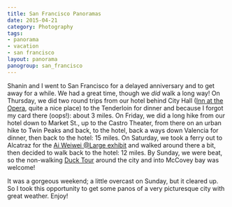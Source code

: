 ```yaml
---
title: San Francisco Panoramas
date: 2015-04-21
category: Photography
tags: 
- panorama
- vacation
- san francisco
layout: panorama
panogroup: san_francisco
---
```


Shanin and I went to San Francisco for a delayed anniversary and to get away for a while. We had a great time, though we
*did* walk a long way! On Thursday, we did two round trips from our hotel behind City Hall ([Inn at the Opera](https://www.extraholidays.com/san-francisco-california/inn-at-the-opera.aspx),
quite a nice place) to the Tenderloin for dinner and because I forgot my card there (oops!): about 3 miles. On Friday,
we did a long hike from our hotel down to Market St., up to the Castro Theater, from there on an urban hike to Twin Peaks
and back, to the hotel, back a ways down Valencia for dinner, then back to the hotel: 15 miles. On Saturday, we took a
ferry out to Alcatraz for the [Ai Weiwei @Large exhibit](https://www.for-site.org/project/ai-weiwei-alcatraz/) and walked around there a bit, then decided to walk back to the hotel: 12 miles. By Sunday, we were
beat, so the non-walking [Duck Tour](https://sanfrancisco.ridetheducks.com/) around the city and into McCovey bay was welcome!

It was a gorgeous weekend; a little overcast on Sunday, but it cleared up. So I took this opportunity to get some panos
of a very picturesque city with great weather. Enjoy!

